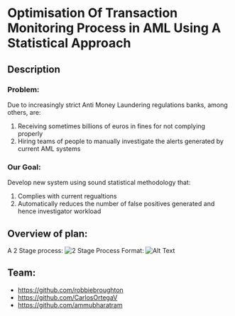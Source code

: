 # Optimisation Of Transaction Monitoring Process in AML Using A Statistical Approach

## Description 
### **Problem:** 
Due to increasingly strict Anti Money Laundering regulations banks, among others, are:
1) Receiving sometimes billions of euros in fines for not complying properly
2) Hiring teams of people to manually investigate the alerts generated by current AML systems

### **Our Goal:**
Develop new system using sound statistical methodology that:
1) Complies with current regualtions
2) Automatically reduces the number of false positives generated and hence investigator workload

## **Overview of plan:**
A 2 Stage process:
![2 Stage Process](/images/logo.png)
Format: ![Alt Text](url)


## Team:
- https://github.com/robbiebroughton
- https://github.com/CarlosOrtegaV
- https://github.com/ammubharatram





